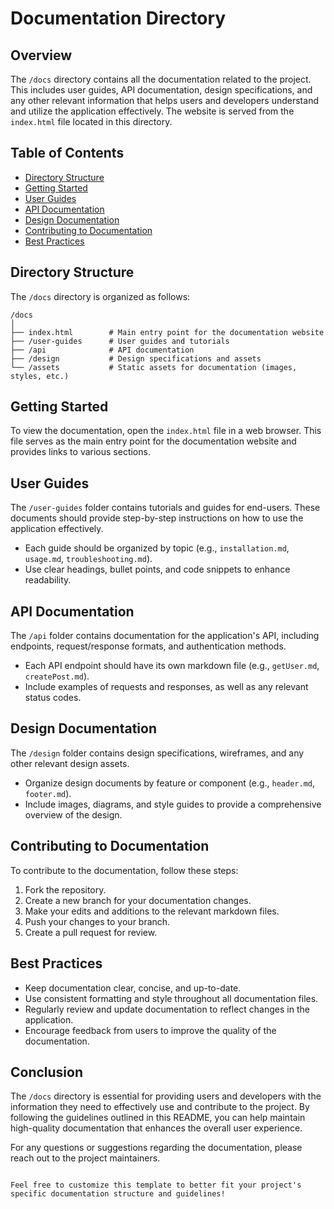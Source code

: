 # Documentation Directory

## Overview
The `/docs` directory contains all the documentation related to the project. This includes user guides, API documentation, design specifications, and any other relevant information that helps users and developers understand and utilize the application effectively. The website is served from the `index.html` file located in this directory.

## Table of Contents
- [Directory Structure](#directory-structure)
- [Getting Started](#getting-started)
- [User Guides](#user-guides)
- [API Documentation](#api-documentation)
- [Design Documentation](#design-documentation)
- [Contributing to Documentation](#contributing-to-documentation)
- [Best Practices](#best-practices)

## Directory Structure
The `/docs` directory is organized as follows:

```
/docs
│
├── index.html        # Main entry point for the documentation website
├── /user-guides      # User guides and tutorials
├── /api              # API documentation
├── /design           # Design specifications and assets
└── /assets           # Static assets for documentation (images, styles, etc.)
```

## Getting Started
To view the documentation, open the `index.html` file in a web browser. This file serves as the main entry point for the documentation website and provides links to various sections.

## User Guides
The `/user-guides` folder contains tutorials and guides for end-users. These documents should provide step-by-step instructions on how to use the application effectively.

- Each guide should be organized by topic (e.g., `installation.md`, `usage.md`, `troubleshooting.md`).
- Use clear headings, bullet points, and code snippets to enhance readability.

## API Documentation
The `/api` folder contains documentation for the application's API, including endpoints, request/response formats, and authentication methods.

- Each API endpoint should have its own markdown file (e.g., `getUser.md`, `createPost.md`).
- Include examples of requests and responses, as well as any relevant status codes.

## Design Documentation
The `/design` folder contains design specifications, wireframes, and any other relevant design assets.

- Organize design documents by feature or component (e.g., `header.md`, `footer.md`).
- Include images, diagrams, and style guides to provide a comprehensive overview of the design.

## Contributing to Documentation
To contribute to the documentation, follow these steps:

1. Fork the repository.
2. Create a new branch for your documentation changes.
3. Make your edits and additions to the relevant markdown files.
4. Push your changes to your branch.
5. Create a pull request for review.

## Best Practices
- Keep documentation clear, concise, and up-to-date.
- Use consistent formatting and style throughout all documentation files.
- Regularly review and update documentation to reflect changes in the application.
- Encourage feedback from users to improve the quality of the documentation.

## Conclusion
The `/docs` directory is essential for providing users and developers with the information they need to effectively use and contribute to the project. By following the guidelines outlined in this README, you can help maintain high-quality documentation that enhances the overall user experience.

For any questions or suggestions regarding the documentation, please reach out to the project maintainers.
```

Feel free to customize this template to better fit your project's specific documentation structure and guidelines!
